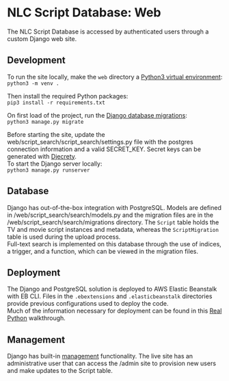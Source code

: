 # NLC Script Database: Web
The NLC Script Database is accessed by authenticated users through a custom Django web site.

## Development
To run the site locally, make the `web` directory a [Python3 virtual environment](https://docs.python.org/3/tutorial/venv.html):\
`python3 -m venv .`

Then install the required Python packages:\
`pip3 install -r requirements.txt`

On first load of the project, run the [Django database migrations](https://docs.djangoproject.com/en/2.2/topics/migrations/):\
`python3 manage.py migrate`

Before starting the site, update the web/script_search/script_search/settings.py file with the postgres connection information and a valid SECRET_KEY. Secret keys can be generated with [Djecrety](https://djecrety.ir/).\
To start the Django server locally:\
`python3 manage.py runserver`

## Database
Django has out-of-the-box integration with PostgreSQL. Models are defined in /web/script_search/search/models.py and the migration files are in the /web/script_search/search/migrations directory. The `Script` table holds the TV and movie script instances and metadata, whereas the `ScriptMigration` table is used during the upload process.\
Full-text search is implemented on this database through the use of indices, a trigger, and a function, which can be viewed in the migration files.

## Deployment
The Django and PostgreSQL solution is deployed to AWS Elastic Beanstalk with EB CLI. Files in the `.ebextensions` and `.elasticbeanstalk` directories provide previous configurations used to deploy the code.\
Much of the information necessary for deployment can be found in this [Real Python](https://realpython.com/deploying-a-django-app-and-postgresql-to-aws-elastic-beanstalk/) walkthrough.

## Management
Django has built-in [management](https://docs.djangoproject.com/en/2.2/ref/contrib/admin/) functionality. The live site has an administrative user that can access the /admin site to provision new users and make updates to the Script table.
